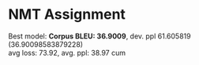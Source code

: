 # NMT Assignment
Best model: **Corpus BLEU: 36.9009**, dev. ppl 61.605819<br>
(36.90098583879228)<br>
avg loss: 73.92, avg. ppl: 38.97 cum <br>

